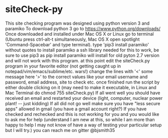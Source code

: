 # siteCheck-py
This site checking program was designed using python version 3 and paramiko
To download python 3 go to https://www.python.org/downloads/
Once downloaded and installed under Mac OS X or Linux go to terminal (Ubuntu press ctrl-alt-t simultaneously, Mac OS X open spotlight 'Command-Spacebar' and type terminal).
type 'pip3 install paramiko' without quotes to install paramiko a ssh library needed for this to work, be sure to use pip3 as pip install paramiko will install for old pyton 2.7 version and will not work with this program. 
at this point edit the siteCheck.py program in your favorite editor (not getting caught up in notepad/vim/emacs/sublime/etc. wars!)
change the lines with '<' some message here '>' to the correct values like your email username and password, email address, site to check etc.
once finished run the script by either double clicking on it (may need to make it executable, in Linux and Mac Terminal do chmod 755 siteCheck.py) 
If all went well you should have received an email and restarted your device (light, computer, nuclear power plant! -- just kidding) 
If all did not go well make sure you have "less secure apps" allowed in gmail (you have a gmail account right?)
If you have checked and rechecked and this is not working for you and you would like to ask me for help (understand I am new at this, so while I am more than happy to help I may not know of have a way of testing your particular setup but I will try.)
you can reach me on gitter @bjsmith35 
